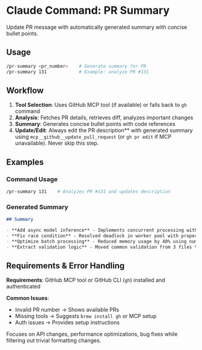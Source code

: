 # Claude Command: PR Summary

Update PR message with automatically generated summary with concise bullet points.

## Usage

```bash
/pr-summary <pr_number>    # Generate summary for PR
/pr-summary 131            # Example: analyze PR #131
```

## Workflow

1. **Tool Selection**: Uses GitHub MCP tool (if available) or falls back to `gh` command
2. **Analysis**: Fetches PR details, retrieves diff, analyzes important changes
3. **Summary**: Generates concise bullet points with code references
4. **Update/Edit**: Always edit the PR description** with generated summary using `mcp__github__update_pull_request` (or `gh pr edit` if MCP unavailable). Never skip this step.

## Examples

### Command Usage
```bash
/pr-summary 131    # Analyzes PR #131 and updates description
```

### Generated Summary
```markdown
## Summary

- **Add async model inference** - Implements concurrent processing with `asyncio.gather()` in `inference.py:L45-52`
- **Fix race condition** - Resolved deadlock in worker pool with proper lock management in `workers.py:L156-168`  
- **Optimize batch processing** - Reduced memory usage by 40% using numpy vectorization in `processing.py:L78-85`
- **Extract validation logic** - Moved common validation from 3 files to `utils/validation.py:validate_input()`
```

## Requirements & Error Handling

**Requirements**: GitHub MCP tool or GitHub CLI (`gh`) installed and authenticated

**Common Issues**:
- Invalid PR number → Shows available PRs
- Missing tools → Suggests `brew install gh` or MCP setup
- Auth issues → Provides setup instructions

Focuses on API changes, performance optimizations, bug fixes while filtering out trivial formatting changes.